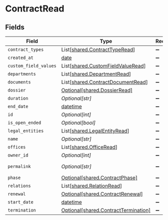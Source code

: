 # ContractRead


## Fields

| Field                                                                              | Type                                                                               | Required                                                                           | Description                                                                        | Example                                                                            |
| ---------------------------------------------------------------------------------- | ---------------------------------------------------------------------------------- | ---------------------------------------------------------------------------------- | ---------------------------------------------------------------------------------- | ---------------------------------------------------------------------------------- |
| `contract_types`                                                                   | List[[shared.ContractTypeRead](../../models/shared/contracttyperead.md)]           | :heavy_minus_sign:                                                                 | N/A                                                                                |                                                                                    |
| `created_at`                                                                       | [date](https://docs.python.org/3/library/datetime.html#date-objects)               | :heavy_minus_sign:                                                                 | N/A                                                                                |                                                                                    |
| `custom_field_values`                                                              | List[[shared.CustomFieldValueRead](../../models/shared/customfieldvalueread.md)]   | :heavy_minus_sign:                                                                 | N/A                                                                                |                                                                                    |
| `departments`                                                                      | List[[shared.DepartmentRead](../../models/shared/departmentread.md)]               | :heavy_minus_sign:                                                                 | N/A                                                                                |                                                                                    |
| `documents`                                                                        | List[[shared.ContractDocumentRead](../../models/shared/contractdocumentread.md)]   | :heavy_minus_sign:                                                                 | N/A                                                                                |                                                                                    |
| `dossier`                                                                          | [Optional[shared.DossierRead]](../../models/shared/dossierread.md)                 | :heavy_minus_sign:                                                                 | N/A                                                                                |                                                                                    |
| `duration`                                                                         | *Optional[str]*                                                                    | :heavy_minus_sign:                                                                 | N/A                                                                                | P1Y                                                                                |
| `end_date`                                                                         | [datetime](https://docs.python.org/3/library/datetime.html#datetime-objects)       | :heavy_minus_sign:                                                                 | N/A                                                                                | 2021-12-31                                                                         |
| `id`                                                                               | *Optional[int]*                                                                    | :heavy_minus_sign:                                                                 | N/A                                                                                | 1                                                                                  |
| `is_open_ended`                                                                    | *Optional[bool]*                                                                   | :heavy_minus_sign:                                                                 | N/A                                                                                |                                                                                    |
| `legal_entities`                                                                   | List[[shared.LegalEntityRead](../../models/shared/legalentityread.md)]             | :heavy_minus_sign:                                                                 | N/A                                                                                |                                                                                    |
| `name`                                                                             | *Optional[str]*                                                                    | :heavy_minus_sign:                                                                 | N/A                                                                                | Partnership agreement                                                              |
| `offices`                                                                          | List[[shared.OfficeRead](../../models/shared/officeread.md)]                       | :heavy_minus_sign:                                                                 | N/A                                                                                |                                                                                    |
| `owner_id`                                                                         | *Optional[int]*                                                                    | :heavy_minus_sign:                                                                 | N/A                                                                                | 1                                                                                  |
| `permalink`                                                                        | *Optional[str]*                                                                    | :heavy_minus_sign:                                                                 | N/A                                                                                | https://app.contractify.io/client/company/company-slug/contracts/1                 |
| `phase`                                                                            | [Optional[shared.ContractPhase]](../../models/shared/contractphase.md)             | :heavy_minus_sign:                                                                 | N/A                                                                                | ongoing                                                                            |
| `relations`                                                                        | List[[shared.RelationRead](../../models/shared/relationread.md)]                   | :heavy_minus_sign:                                                                 | N/A                                                                                |                                                                                    |
| `renewal`                                                                          | [Optional[shared.ContractRenewal]](../../models/shared/contractrenewal.md)         | :heavy_minus_sign:                                                                 | N/A                                                                                |                                                                                    |
| `start_date`                                                                       | [datetime](https://docs.python.org/3/library/datetime.html#datetime-objects)       | :heavy_minus_sign:                                                                 | N/A                                                                                | 2021-01-01                                                                         |
| `termination`                                                                      | [Optional[shared.ContractTermination]](../../models/shared/contracttermination.md) | :heavy_minus_sign:                                                                 | N/A                                                                                |                                                                                    |